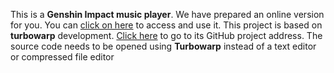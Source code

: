 This is a **Genshin Impact music player**.
We have prepared an online version for you. You can <a href="https://zdyz.pages.dev">click on here</a> to access and use it.
This project is based on **turbowarp** development.
<a href="https://github.com/turbowarp">Click here</a> to go to its GitHub project address.
The source code needs to be opened using **Turbowarp** instead of a text editor or compressed file editor

